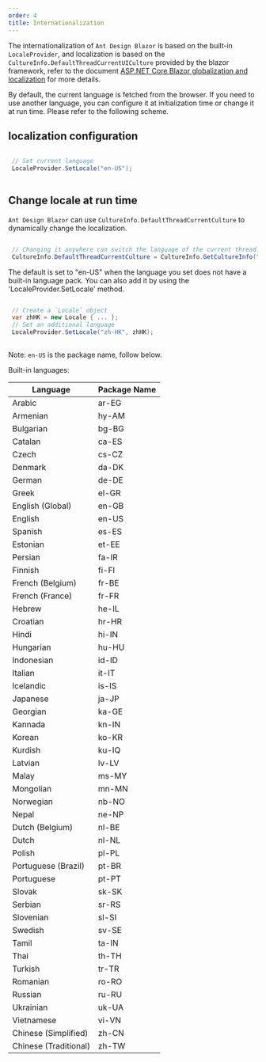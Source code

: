 ```yaml
---
order: 4
title: Internationalization
---
```


The internationalization of `Ant Design Blazor` is based on the built-in `LocaleProvider`, and localization is based on the `CultureInfo.DefaultThreadCurrentUICulture` provided by the blazor framework, 
refer to the document [ASP.NET Core Blazor globalization and localization](https://docs.microsoft.com/en-us/aspnet/core/blazor/globalization-localization?view=aspnetcore-3.1#localization) for more details.

By default, the current language is fetched from the browser. If you need to use another language, you can configure it at initialization time or change it at run time. Please refer to the following scheme.

## localization configuration

```csharp

 // Set current language
 LocaleProvider.SetLocale("en-US");
 
```

## Change locale at run time

`Ant Design Blazor` can use `CultureInfo.DefaultThreadCurrentCulture` to dynamically change the localization.

```csharp

 // Changing it anywhere can switch the language of the current thread.
 CultureInfo.DefaultThreadCurrentCulture = CultureInfo.GetCultureInfo("en-US");

```

The default is set to "en-US" when the language you set does not have a built-in language pack.
You can also add it by using the 'LocaleProvider.SetLocale' method.

```csharp

 // Create a `Locale` object
 var zhHK = new Locale { ... };
 // Set an additional language
 LocaleProvider.SetLocale("zh-HK", zhHK);
 
```

Note: `en-US` is the package name, follow below.

Built-in languages:

| Language              | Package Name |
| --------------------- | -------- |
| Arabic                | ar-EG    |
| Armenian              | hy-AM    |
| Bulgarian             | bg-BG    |
| Catalan               | ca-ES    |
| Czech                 | cs-CZ    |
| Denmark               | da-DK    |
| German                | de-DE    |
| Greek                 | el-GR    |
| English (Global)      | en-GB    |
| English               | en-US    |
| Spanish               | es-ES    |
| Estonian              | et-EE    |
| Persian               | fa-IR    |
| Finnish               | fi-FI    |
| French (Belgium)      | fr-BE    |
| French (France)       | fr-FR    |
| Hebrew                | he-IL    |
| Croatian              | hr-HR    |
| Hindi                 | hi-IN    |
| Hungarian             | hu-HU    |
| Indonesian            | id-ID    |
| Italian               | it-IT    |
| Icelandic             | is-IS    |
| Japanese              | ja-JP    |
| Georgian              | ka-GE    |
| Kannada               | kn-IN    |
| Korean                | ko-KR    |
| Kurdish               | ku-IQ    |
| Latvian               | lv-LV    |
| Malay                 | ms-MY    |
| Mongolian             | mn-MN    |
| Norwegian             | nb-NO    |
| Nepal                 | ne-NP    |
| Dutch (Belgium)       | nl-BE    |
| Dutch                 | nl-NL    |
| Polish                | pl-PL    |
| Portuguese (Brazil)   | pt-BR    |
| Portuguese            | pt-PT    |
| Slovak                | sk-SK    |
| Serbian               | sr-RS    |
| Slovenian             | sl-SI    |
| Swedish               | sv-SE    |
| Tamil                 | ta-IN    |
| Thai                  | th-TH    |
| Turkish               | tr-TR    |
| Romanian              | ro-RO    |
| Russian               | ru-RU    |
| Ukrainian             | uk-UA    |
| Vietnamese            | vi-VN    |
| Chinese (Simplified)  | zh-CN    |
| Chinese (Traditional) | zh-TW    |

